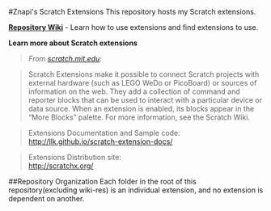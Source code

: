 #Znapi's Scratch Extensions
This repository hosts my Scratch extensions.  

[**Repository Wiki**](https://github.com/Znapi/scratchx/wiki) - Learn how to use extensions and find extensions to use.  

**Learn more about Scratch extensions**
>*From [scratch.mit.edu](https://scratch.mit.edu/):*  

>Scratch Extensions make it possible to connect Scratch projects with external hardware (such as LEGO WeDo or PicoBoard) or sources of information on the web. They add a collection of command and reporter blocks that can be used to interact with a particular device or data source. When an extension is enabled, its blocks appear in the “More Blocks” palette.  For more information, see the Scratch Wiki.  

>Extensions Documentation and Sample code:  
http://llk.github.io/scratch-extension-docs/  

>Extensions Distribution site:  
http://scratchx.org/

##Repository Organization
Each folder in the root of this repository(excluding wiki-res) is an individual extension, and no extension is dependent on another.
